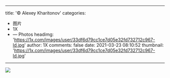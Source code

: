 
---
title: '© Alexey Kharitonov'
categories: 
 - 图片
 - 1X
 - — Photos
headimg: 'https://1x.com/images/user/33df6d79cc1ce7d05e32fd732712c967-ld.jpg'
author: 1X
comments: false
date: 2021-03-23 08:10:52
thumbnail: 'https://1x.com/images/user/33df6d79cc1ce7d05e32fd732712c967-ld.jpg'
---

<div>   
<img src="https://1x.com/images/user/33df6d79cc1ce7d05e32fd732712c967-ld.jpg" referrerpolicy="no-referrer">  
</div>
            